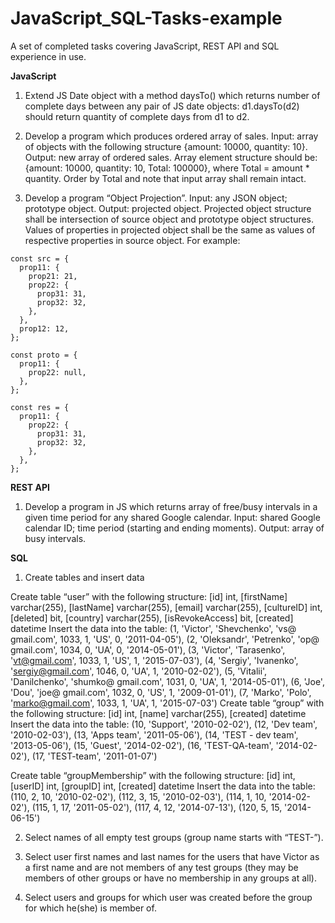 # JavaScript_SQL-Tasks-example
A set of completed tasks covering JavaScript, REST API and  SQL experience in use.


**JavaScript**
1. Extend JS Date object with a method daysTo() which returns number of complete days between any pair of JS date objects: 
d1.daysTo(d2) should return quantity of complete days from d1 to d2.

2. Develop a program which produces ordered array of sales. 
Input: array of objects with the following structure {amount: 10000, quantity: 10}. Output: new array of ordered sales. 
Array element structure should be: {amount: 10000, quantity: 10, Total: 100000}, where Total = amount * quantity. 
Order by Total and note that input array shall remain intact.

3. Develop a program “Object Projection”. Input: any JSON object; prototype object. Output: projected object. 
Projected object structure shall be intersection of source object and prototype object structures. 
Values of properties in projected object shall be the same as values of respective properties in source object. 
For example: 
```
const src = {
  prop11: {
    prop21: 21,
    prop22: {
      prop31: 31,
      prop32: 32,
    },
  },
  prop12: 12,
};

const proto = {
  prop11: {
    prop22: null,
  },
};

const res = {
  prop11: {
    prop22: {
      prop31: 31,
      prop32: 32,
    },
  },
};
```

**REST API**
1. Develop a program in JS which returns array of free/busy intervals in a given time period for any shared Google calendar. 
Input: shared Google calendar ID; time period (starting and ending moments). Output: array of busy intervals.


**SQL**
1. Create tables and insert data

Create table “user” with the following structure:
[id] int,
[firstName] varchar(255),
[lastName] varchar(255),
[email] varchar(255),
[cultureID] int,
[deleted] bit,
[country] varchar(255),
[isRevokeAccess] bit,
[created] datetime
Insert the data into the table:
(1, 'Victor', 'Shevchenko', 'vs@ gmail.com', 1033, 1, 'US', 0, '2011-04-05'),
(2, 'Oleksandr', 'Petrenko', 'op@ gmail.com', 1034, 0, 'UA', 0, '2014-05-01'),
(3, 'Victor', 'Tarasenko', 'vt@gmail.com', 1033, 1, 'US', 1, '2015-07-03'),
(4, 'Sergiy', 'Ivanenko', 'sergiy@gmail.com', 1046, 0, 'UA', 1, '2010-02-02'),
(5, 'Vitalii', 'Danilchenko', 'shumko@ gmail.com', 1031, 0, 'UA', 1, '2014-05-01'),
(6, 'Joe', 'Dou', 'joe@ gmail.com', 1032, 0, 'US', 1, '2009-01-01'),
(7, 'Marko', 'Polo', 'marko@gmail.com', 1033, 1, 'UA', 1, '2015-07-03')
Create table “group” with the following structure:
[id] int,
[name] varchar(255),
[created] datetime
Insert the data into the table:
(10, 'Support', '2010-02-02'),
(12, 'Dev team', '2010-02-03'),
(13, 'Apps team', '2011-05-06'),
(14, 'TEST - dev team', '2013-05-06'),
(15, 'Guest', '2014-02-02'),
(16, 'TEST-QA-team', '2014-02-02'),
(17, 'TEST-team', '2011-01-07')

Create table “groupMembership” with the following structure:
[id] int,
[userID] int,
[groupID] int,
[created] datetime
Insert the data into the table:
(110, 2, 10, '2010-02-02'),
(112, 3, 15, '2010-02-03'),
(114, 1, 10, '2014-02-02'),
(115, 1, 17, '2011-05-02'),
(117, 4, 12, '2014-07-13'),
(120, 5, 15, '2014-06-15')

2. Select names of all empty test groups (group name starts with “TEST-”).

3. Select user first names and last names for the users that have Victor as a first name and are not members of any test groups 
(they may be members of other groups or have no membership in any groups at all).

4. Select users and groups for which user was created before the group for which he(she) is member of.
